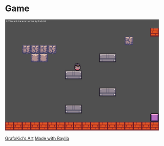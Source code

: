 # Game

![alt text](https://github.com/Vini-SCandido/Game/blob/master/Screenshot%202021-12-03%2012-12-23.png?raw=true)

[GrafxKid's Art](https://grafxkid.itch.io)
[Made with Raylib](https://www.raylib.com)
